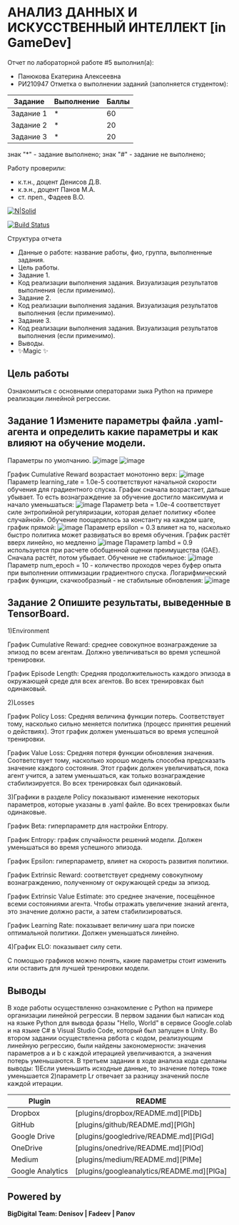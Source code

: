 # АНАЛИЗ ДАННЫХ И ИСКУССТВЕННЫЙ ИНТЕЛЛЕКТ [in GameDev]
Отчет по лабораторной работе #5 выполнил(а):
- Панюкова Екатерина Алексеевна
- РИ210947
Отметка о выполнении заданий (заполняется студентом):

| Задание | Выполнение | Баллы |
| ------ | ------ | ------ |
| Задание 1 | * | 60 |
| Задание 2 | * | 20 |
| Задание 3 | * | 20 |

знак "*" - задание выполнено; знак "#" - задание не выполнено;

Работу проверили:
- к.т.н., доцент Денисов Д.В.
- к.э.н., доцент Панов М.А.
- ст. преп., Фадеев В.О.

[![N|Solid](https://cldup.com/dTxpPi9lDf.thumb.png)](https://nodesource.com/products/nsolid)

[![Build Status](https://travis-ci.org/joemccann/dillinger.svg?branch=master)](https://travis-ci.org/joemccann/dillinger)

Структура отчета

- Данные о работе: название работы, фио, группа, выполненные задания.
- Цель работы.
- Задание 1.
- Код реализации выполнения задания. Визуализация результатов выполнения (если применимо).
- Задание 2.
- Код реализации выполнения задания. Визуализация результатов выполнения (если применимо).
- Задание 3.
- Код реализации выполнения задания. Визуализация результатов выполнения (если применимо).
- Выводы.
- ✨Magic ✨

## Цель работы
Ознакомиться с основными операторами зыка Python на примере реализации линейной регрессии.

## Задание 1 Измените параметры файла .yaml-агента и определить какие параметры и как влияют на обучение модели.
Параметры по умолчанию. 
![image](https://user-images.githubusercontent.com/113353473/205339746-1f40f0a7-a13c-457a-90d7-59d3d714366b.png)
![image](https://user-images.githubusercontent.com/113353473/205341772-c7f4183c-1a27-44fe-ab5a-263877f05cea.png)


График Cumulative Reward возрастает монотонно верх:
![image](https://user-images.githubusercontent.com/113353473/205339234-2c8baba1-7dc2-4f23-be9a-0de71c9e6e39.png)
Параметр learning_rate = 1.0e-5 соответствуют начальной скорости обучения для градиентного спуска. График сначала возрастает, дальше убывает. То есть вознаграждение за обучение достигло максимума и начало уменьшаться:
![image](https://user-images.githubusercontent.com/113353473/205339340-9d8d830f-f48d-4a56-8936-551a801d0f6d.png)
Параметр beta = 1.0e-4 соответствует силе энтропийной регуляризации, которая делает политику «более случайной». Обучение поощерялось за константу на каждом шаге, график прямой:
![image](https://user-images.githubusercontent.com/113353473/205339407-09a647b8-0f9e-4fa7-8c3e-4d09dc2ba4dd.png)
Параметр epsilon = 0.3 влияет на то, насколько быстро политика может развиваться во время обучения. График растёт вверх линейно, но медленно
![image](https://user-images.githubusercontent.com/113353473/205339470-b679c14c-e3f7-4e35-9b1b-544478a946d5.png)
Параметр lambd = 0.9 используется при расчете обобщенной оценки преимущества (GAE). Сначала растёт, потом убывает. Обучение не стабильное:
![image](https://user-images.githubusercontent.com/113353473/205339523-09bacd39-0bda-44a8-bb8f-8d631449c2aa.png)
Параметр num_epoch = 10 - количество проходов через буфер опыта при выполнении оптимизации градиентного спуска. Логарифмический график функции, скачкообразный - не стабильные обновления:
![image](https://user-images.githubusercontent.com/113353473/205339577-a3cb86bb-8630-46e7-8530-b21d5319b460.png)

## Задание 2 Опишите результаты, выведенные в TensorBoard.
1)Environment

График Cumulative Reward: среднее совокупное вознаграждение за эпизод по всем агентам. Должно увеличиваться во время успешной тренировки.

График Episode Length: Средняя продолжительность каждого эпизода в окружающей среде для всех агентов. Во всех тренировках был одинаковый.

2)Losses

График Policy Loss: Средняя величина функции потерь. Соответствует тому, насколько сильно меняется политика (процесс принятия решений о действиях). Этот график должен уменьшаться во время успешной тренировки.

График Value Loss: Средняя потеря функции обновления значения. Соответствует тому, насколько хорошо модель способна предсказать значение каждого состояния. Этот график должен увеличиваться, пока агент учится, а затем уменьшаться, как только вознаграждение стабилизируется. Во всех тренировках был одинаковый.

3)Графики в разделе Policy показывают изменение некоторых параметров, которые указаны в .yaml файле. Во всех тренировках были одинаковые.

График Beta: гиперпараметр для настройки Entropy.

График Entropy: график случайности решений модели. Должен уменьшаться во время успешного эпизода.

График Epsilon: гиперпараметр, влияет на скорость развития политики.

График Extrinsic Reward: соответствует среднему совокупному вознаграждению, полученному от окружающей среды за эпизод.

График Extrinsic Value Estimate: это среднее значение, посещённое всеми состояниями агента. Чтобы отражать увеличение знаний агента, это значение должно расти, а затем стабилизироваться.

График Learning Rate: показывает величину шага при поиске оптимальной политики. Должен уменьшаться линейно.

4)График ELO: показывает силу сети.

С помощью графиков можно понять, какие параметры стоит изменить или оставить для лучшей тренировки модели.

## Выводы

В ходе работы осуществленно ознакомление с Python на примере организации линейной регрессии. В первом задании был написан код на языке Python для вывода фразы "Hello, World" в сервисе Google.colab и на языке C# в Visual Studio Code, который был запущен в Unity. Во втором задании осуществленна рвбота с кодом, реализующим линейную регрессию, были найдены закономерности: значения параметров a и b с каждой итерацией увеличиваются, а значения потерь уменьшаются. В третьем задании в ходе анализа кода сделаны выводы: 
1)Если уменьшить исходные данные, то значение потерь тоже уменьшается
2)параметр Lr отвечает за разницу значений после каждой итерации.

| Plugin | README |
| ------ | ------ |
| Dropbox | [plugins/dropbox/README.md][PlDb] |
| GitHub | [plugins/github/README.md][PlGh] |
| Google Drive | [plugins/googledrive/README.md][PlGd] |
| OneDrive | [plugins/onedrive/README.md][PlOd] |
| Medium | [plugins/medium/README.md][PlMe] |
| Google Analytics | [plugins/googleanalytics/README.md][PlGa] |

## Powered by

**BigDigital Team: Denisov | Fadeev | Panov**
